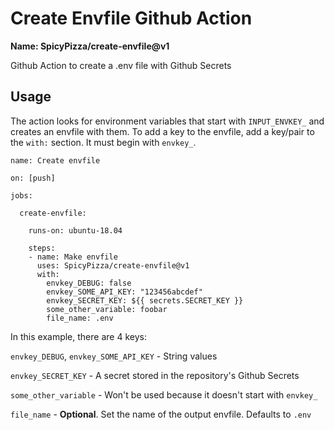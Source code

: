 # Create Envfile Github Action

**Name: SpicyPizza/create-envfile@v1**

Github Action to create a .env file with Github Secrets

## Usage

The action looks for environment variables that start with `INPUT_ENVKEY_` and creates an envfile with them. To add a key to the envfile, add a key/pair to the `with:` section. It must begin with `envkey_`.

```
name: Create envfile

on: [push]

jobs:

  create-envfile:
 
    runs-on: ubuntu-18.04
 
    steps:
    - name: Make envfile
      uses: SpicyPizza/create-envfile@v1
      with:
        envkey_DEBUG: false
        envkey_SOME_API_KEY: "123456abcdef"
        envkey_SECRET_KEY: ${{ secrets.SECRET_KEY }}
        some_other_variable: foobar
        file_name: .env
```

In this example, there are 4 keys:

`envkey_DEBUG`, `envkey_SOME_API_KEY` - String values

`envkey_SECRET_KEY` - A secret stored in the repository's Github Secrets

`some_other_variable` - Won't be used because it doesn't start with `envkey_`

`file_name` - **Optional**. Set the name of the output envfile. Defaults to `.env`